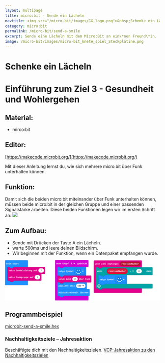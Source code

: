 ```yaml
---
layout: multipage
title: micro:bit - Sende ein Lächeln
navtitle: <img src="/micro-bit/images/GG_logo.png">&nbsp;Schenke ein Lächeln
category: micro:bit
permalink: /micro-bit/send-a-smile
excerpt: Sende eine Lächeln mit dem Micro:Bit an ein\*nen Freund\*in.
image: /micro-bit/images/micro-bit_knete_spiel_Steckplatine.png
---
```


# Schenke ein Lächeln

<!--![](images/micro-bit_knete_spiel_Steckplatine.png)-->

# Einführung zum Ziel 3 - Gesundheit und Wohlergehen


## Material:

+ mirco:bit

## Editor:

[https://makecode.microbit.org/](https://makecode.microbit.org/)

Mit dieser Anleitung lernst du, wie sich mehrere micro:bit über Funk unterhalten können.

## Funktion:
Damit sich die beiden micro:bit miteinander über Funk unterhalten können, müssen beide micro:bit in der gleichen Gruppe und einer passenden Signalstärke arbeiten. Diese beiden Funktionen legen wir im ersten Schritt an:
![](images/micro-bit-Screenshot_morse_start.png)


## Zum Aufbau:

+ Sende mit Drücken der Taste A ein Lächeln.
+ warte 500ms und leere deinen Bildschirm.
+ Wir beginnen mit der Funktion, wenn ein Datenpaket empfangen wurde.

![](images/microbit-Screenshot_send-a-smile.png)

## Programmbeispiel
[microbit-send-a-smile.hex](appendix/microbit-send-a-smile.hex)


### Nachhaltigkeitsziele – Jahresaktion

Beschäftigte dich mit den Nachhaltigkeitszielen. [VCP-Jahresaktion zu den Nachhaltigkeitszielen](https://www.vcp.de/pfadfinden/sdg-jahresaktion/)
